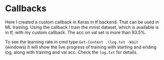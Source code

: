 # Callbacks

Here I created a custom callback in Keras in tf backend. That can be used in ML training. Using the callback I train the mnist dataset, which is available is in tf, with my custom callback. The acc on val set is more than 93.5%.    

To see the learning rate in cmd type `Get-Content .\log.txt -Wait` (windows) it will show the live progress of training with starting and ending log, along with training and val acc. Check the `log.txt` for details.
